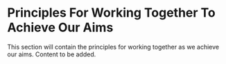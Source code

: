 # Principles For Working Together To Achieve Our Aims  

This section will contain the principles for working together as we achieve our aims. Content to be added.